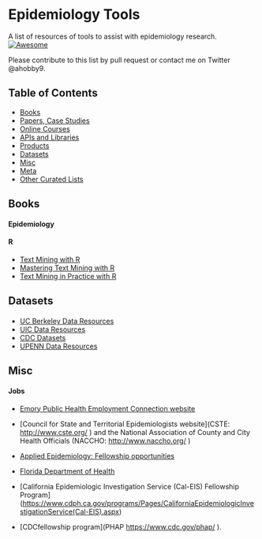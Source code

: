 # Epidemiology Tools
A list of resources of tools to assist with epidemiology research. [![Awesome](https://awesome.re/badge.svg)](https://awesome.re)

Please contribute to this list by pull request or contact me on Twitter @ahobby9.

## Table of Contents
- [Books](#books)
- [Papers, Case Studies](#papers-case-studies)
- [Online Courses](#online-courses)
- [APIs and Libraries](#apis-and-libraries)
- [Products](#products)
- [Datasets](#datasets)
- [Misc](#misc)
- [Meta](#meta)
- [Other Curated Lists](#other-curated-lists)

## Books

#### Epidemiology 

#### R
- [Text Mining with R](http://tidytextmining.com/)
- [Mastering Text Mining with R](http://shop.oreilly.com/product/9781783551811.do?green=C89CE13A-3CEC-5EBD-08AC-F97ED76586DF&intcmp=af-mybuy-9781783551811.IP)
- [Text Mining in Practice with R](https://www.wiley.com/en-us/Text+Mining+in+Practice+with+R-p-9781119282013)

## Datasets

####
- [UC Berkeley Data Resources](http://guides.lib.berkeley.edu/publichealth/healthstatistics/rawdata)
- [UIC Data Resources](https://researchguides.uic.edu/c.php?g=252253&p=1683071)
- [CDC Datasets](https://www.cdc.gov/DataStatistics/)
- [UPENN Data Resources](https://guides.library.upenn.edu/c.php?g=475317&p=3256960)

## Misc

#### Jobs

- [Emory Public Health Employment Connection website](http://cfusion.sph.emory.edu/PHEC/index.cfm?CFID=13092232&CFTOKEN=80281718)

- [Council for State and Territorial Epidemiologists website](CSTE: http://www.cste.org/ ) and the National Association of County and City Health Officials (NACCHO: http://www.naccho.org/ )

- [Applied Epidemiology: Fellowship opportunities](http://www.cste.org/?page=CSTEFellowships) 

- [Florida Department of Health](http://www.floridahealth.gov/%5C/diseases-and-conditions/disease-reporting-and-management/florida-epidemic-intelligence-service/index.html)

- [California Epidemiologic Investigation Service (Cal-EIS) Fellowship Program] (https://www.cdph.ca.gov/programs/Pages/CaliforniaEpidemiologicInvestigationService(Cal-EIS).aspx)

- [CDCfellowship program](PHAP https://www.cdc.gov/phap/ ).
